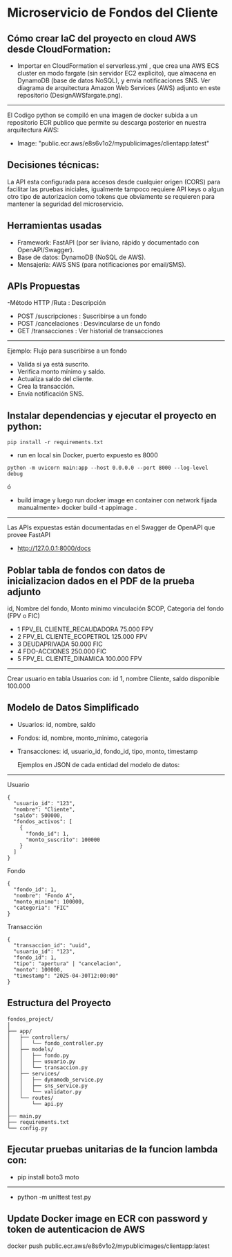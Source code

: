 # Microservicio de Fondos del Cliente

## Cómo crear IaC del proyecto en cloud AWS desde CloudFormation:
- Importar en CloudFormation el serverless.yml , que crea una AWS ECS cluster en modo fargate (sin servidor EC2 explicito), que almacena en DynamoDB (base de datos NoSQL), y envia notificaciones SNS. Ver diagrama de arquitectura Amazon Web Services (AWS) adjunto en este repositorio (DesignAWSfargate.png).
---
El Codigo python se compiló en una imagen de docker subida a un repositorio ECR publico que permite su descarga posterior en nuestra arquitectura AWS:
- Image: "public.ecr.aws/e8s6v1o2/mypublicimages/clientapp:latest"

## Decisiones técnicas:
La API esta configurada para accesos desde cualquier origen (CORS) para facilitar las pruebas iniciales, igualmente tampoco requiere API keys o algun otro tipo de autorizacion como tokens que obviamente se requieren para mantener la seguridad del microservicio.

## Herramientas usadas
- Framework: FastAPI (por ser liviano, rápido y documentado con OpenAPI/Swagger).
- Base de datos: DynamoDB (NoSQL de AWS).
- Mensajería: AWS SNS (para notificaciones por email/SMS).

## APIs Propuestas 
-Método HTTP   /Ruta      : Descripción
- POST	/suscripciones	: Suscribirse a un fondo
- POST	/cancelaciones	: Desvincularse de un fondo
- GET	/transacciones	: Ver historial de transacciones

---
Ejemplo: Flujo para suscribirse a un fondo
- Valida si ya está suscrito.
- Verifica monto mínimo y saldo.
- Actualiza saldo del cliente.
- Crea la transacción.
- Envía notificación SNS.

## Instalar dependencias y ejecutar el proyecto en python:
```
pip install -r requirements.txt
```

- run en local sin Docker, puerto expuesto es 8000
```
python -m uvicorn main:app --host 0.0.0.0 --port 8000 --log-level debug
```  
ó
- build image y luego run docker image en container con network fijada manualmente>
docker build -t appimage . 
---
Las APIs expuestas están documentadas en el Swagger de OpenAPI que provee FastAPI 
- http://127.0.0.1:8000/docs

## Poblar tabla de fondos con datos de inicializacion dados en el PDF de la prueba adjunto
  id,  Nombre del fondo,  Monto minimo vinculación $COP,  Categoria del fondo (FPV o FIC)
- 1 FPV_EL CLIENTE_RECAUDADORA  75.000 FPV
- 2 FPV_EL CLIENTE_ECOPETROL  125.000 FPV
- 3 DEUDAPRIVADA  50.000 FIC
- 4 FDO-ACCIONES  250.000 FIC
- 5 FPV_EL CLIENTE_DINAMICA  100.000 FPV

---
Crear usuario en tabla Usuarios con: id 1, nombre Cliente, saldo disponible 100.000

## Modelo de Datos Simplificado
- Usuarios: id, nombre, saldo
- Fondos: id, nombre, monto_minimo, categoria
- Transacciones: id, usuario_id, fondo_id, tipo, monto, timestamp

  Ejemplos en JSON de cada entidad del modelo de datos:
---
Usuario
```
{
  "usuario_id": "123",
  "nombre": "Cliente",
  "saldo": 500000,
  "fondos_activos": [
    {
      "fondo_id": 1,
      "monto_suscrito": 100000
    }
  ]
}
```

Fondo
```
{
  "fondo_id": 1,
  "nombre": "Fondo A",
  "monto_minimo": 100000,
  "categoria": "FIC"
}
```

Transacción
```
{
  "transaccion_id": "uuid",
  "usuario_id": "123",
  "fondo_id": 1,
  "tipo": "apertura" | "cancelacion",
  "monto": 100000,
  "timestamp": "2025-04-30T12:00:00"
}
```

## Estructura del Proyecto
```
fondos_project/
│
├── app/
│   ├── controllers/
│   │   └── fondo_controller.py
│   ├── models/
│   │   ├── fondo.py
│   │   ├── usuario.py
│   │   └── transaccion.py
│   ├── services/
│   │   ├── dynamodb_service.py
│   │   ├── sns_service.py
│   │   └── validator.py
│   └── routes/
│       └── api.py
│
├── main.py
├── requirements.txt
└── config.py
```

## Ejecutar pruebas unitarias de la funcion lambda con:
- pip install boto3 moto
---
- python -m unittest test.py

## Update Docker image en ECR con password y token de autenticacion de AWS 
docker push public.ecr.aws/e8s6v1o2/mypublicimages/clientapp:latest







